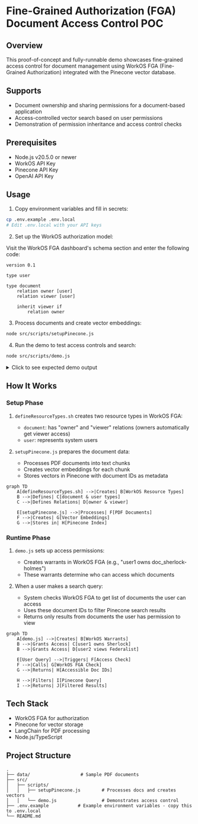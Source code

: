 # Fine-Grained Authorization (FGA) Document Access Control POC

## Overview
This proof-of-concept and fully-runnable demo showcases fine-grained access control for document management using WorkOS FGA (Fine-Grained Authorization) integrated with the Pinecone vector database. 

## Supports 

- Document ownership and sharing permissions for a document-based application
- Access-controlled vector search based on user permissions
- Demonstration of permission inheritance and access control checks

## Prerequisites
- Node.js v20.5.0 or newer
- WorkOS API Key
- Pinecone API Key 
- OpenAI API Key 

## Usage

1. Copy environment variables and fill in secrets:
```bash
cp .env.example .env.local
# Edit .env.local with your API keys
```

2. Set up the WorkOS authorization model:

Visit the WorkOS FGA dashboard's schema section and enter the following code: 

```
version 0.1

type user

type document
    relation owner [user]
    relation viewer [user]

    inherit viewer if
        relation owner
```

3. Process documents and create vector embeddings:
```bash
node src/scripts/setupPinecone.js
```

4. Run the demo to test access controls and search:
```bash
node src/scripts/demo.js
```

<details>
<summary>Click to see expected demo output</summary>

```
=== Creating Basic Warrants ===
👤 Granted user1 owner access to "Sherlock Holmes" (doc_sherlock-holmes)
👤 Granted user2 viewer access to "The Federalist Papers" (doc_federalist-papers)

=== 🧪 Testing Access Controls and Search ===

=== 🔍 Searching for user user1 with query: "What are the principles of justice and liberty?" ===

=== Checking document access for user: user1 ===
✅ User user1 has access to "Sherlock Holmes" (doc_sherlock-holmes)
❌ User user1 does NOT have access to "The Federalist Papers" (doc_federalist-papers)
❌ User user1 does NOT have access to "Universal Declaration of Human Rights" (doc_universal-declaration)
✅ User can search in: Sherlock Holmes

=== Search Results ===

1. From "Sherlock Holmes":
   Score: 0.742549837
   Text: T h e   A d v e n t u r e s
o f   S h e r l o c k
H o l m e s
by Arthur Conan Doyle
Contents
I.A Scandal in Bohemia
II.The Red-Headed League

2. From "Sherlock Holmes":
   Score: 0.741582453
   Text: and seriously compromise one of the reigning families of Europe. To
speak plainly, the matter implicates the great House of Ormstein,
hereditary kings of Bohemia."
"I was also aware of that," murmured Holmes, settling himself
down in his armchair and closing his eyes...

[Additional results from Sherlock Holmes...]

=== 🔍 Searching for user user2 with query: "What are the principles of justice and liberty?" ===

=== Checking document access for user: user2 ===
❌ User user2 does NOT have access to "Sherlock Holmes" (doc_sherlock-holmes)
✅ User user2 has access to "The Federalist Papers" (doc_federalist-papers)
❌ User user2 does NOT have access to "Universal Declaration of Human Rights" (doc_universal-declaration)
✅ User can search in: The Federalist Papers

=== Search Results ===

1. From "The Federalist Papers":
   Score: 0.821266532
   Text: of love, and that the noble enthusiasm of liberty is apt to be infected
with a spirit of narrow and illiberal distrust. On the other hand, it will
be equally forgotten that the vigor of government is essential to the
security of liberty; that, in the contemplation of a sound and well-
informed judgment, their interest can never be separated...

2. From "The Federalist Papers":
   Score: 0.798069715
   Text: denominations of men among us. To all general purposes we have
uniformly been one people each individual citizen everywhere
enjoying the same national rights, privileges, and protection...

[Additional results from The Federalist Papers...]

=== 🔍 Searching for user user3 with query: "What are the principles of justice and liberty?" ===

=== Checking document access for user: user3 ===
❌ User user3 does NOT have access to "Sherlock Holmes" (doc_sherlock-holmes)
❌ User user3 does NOT have access to "The Federalist Papers" (doc_federalist-papers)
❌ User user3 does NOT have access to "Universal Declaration of Human Rights" (doc_universal-declaration)
❌ User has no document access - skipping search
```
</details>

## How It Works

### Setup Phase
1. `defineResourceTypes.sh` creates two resource types in WorkOS FGA:
   - `document`: has "owner" and "viewer" relations (owners automatically get viewer access)
   - `user`: represents system users

2. `setupPinecone.js` prepares the document data:
   - Processes PDF documents into text chunks
   - Creates vector embeddings for each chunk
   - Stores vectors in Pinecone with document IDs as metadata

```mermaid
graph TD
    A[defineResourceTypes.sh] -->|Creates| B[WorkOS Resource Types]
    B -->|Defines| C[document & user types]
    C -->|Defines Relations| D[owner & viewer]
    
    E[setupPinecone.js] -->|Processes| F[PDF Documents]
    F -->|Creates| G[Vector Embeddings]
    G -->|Stores in| H[Pinecone Index]
```

### Runtime Phase
1. `demo.js` sets up access permissions:
   - Creates warrants in WorkOS FGA (e.g., "user1 owns doc_sherlock-holmes")
   - These warrants determine who can access which documents

2. When a user makes a search query:
   - System checks WorkOS FGA to get list of documents the user can access
   - Uses these document IDs to filter Pinecone search results
   - Returns only results from documents the user has permission to view

```mermaid
graph TD
    A[demo.js] -->|Creates| B[WorkOS Warrants]
    B -->|Grants Access| C[user1 owns Sherlock]
    B -->|Grants Access| D[user2 views Federalist]
    
    E[User Query] -->|Triggers| F[Access Check]
    F -->|Calls| G[WorkOS FGA Check]
    G -->|Returns| H[Accessible Doc IDs]
    
    H -->|Filters| I[Pinecone Query]
    I -->|Returns| J[Filtered Results]
```

## Tech Stack
- WorkOS FGA for authorization
- Pinecone for vector storage
- LangChain for PDF processing
- Node.js/TypeScript

## Project Structure
```
.
├── data/                   # Sample PDF documents
├── src/
│   ├── scripts/
│   │   ├── setupPinecone.js        # Processes docs and creates vectors
│   │   └── demo.js                 # Demonstrates access control
├── .env.example           # Example environment variables - copy this to .env.local 
└── README.md
```